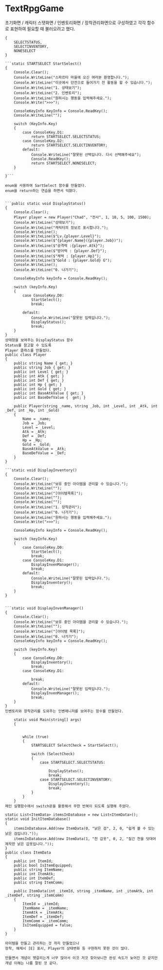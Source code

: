 # TextRpgGame
초기화면 / 캐릭터 스탯화면 / 인벤토리화면 / 장착관리화면으로 구성하였고 각각 함수로 표현하여 필요할 때 불러오려고 했다.

```enum STARTSELECT
{
    SELECTSTATUS,
    SELECTINVENTORY,
    NONESELECT
}

```static STARTSELECT StartSelect()
{
    Console.Clear();
    Console.WriteLine("스파르타 마을에 오신 여러분 환영합니다.");
    Console.WriteLine("이곳에서 던전으로 들어가기 전 활동을 할 수 있습니다.");
    Console.WriteLine("1. 상태보기");
    Console.WriteLine("2. 인벤토리");
    Console.WriteLine("원하시는 행동을 입력해주세요.");
    Console.Write(">>>");

    ConsoleKeyInfo KeyInfo = Console.ReadKey();
    Console.WriteLine("");

    switch (KeyInfo.Key)
    {
        case ConsoleKey.D1:
            return STARTSELECT.SELECTSTATUS;
        case ConsoleKey.D2:
            return STARTSELECT.SELECTINVENTORY;
        default:
            Console.WriteLine("잘못된 선택입니다. 다시 선택해주세요");
            Console.ReadKey();
            return STARTSELECT.NONESELECT;
    }

}```

enum을 사용하여 SartSelect 함수를 만들었다.
enum을 return하는 연습을 하면서 익혔다.


```public static void DisplayStatus()
{
    Console.Clear();
    Player player = new Player("Chad", "전사", 1, 10, 5, 100, 1500);
    Console.WriteLine("상태보기");
    Console.WriteLine("캐릭터의 정보르 표시합니다.");
    Console.WriteLine();
    Console.WriteLine($"Lv.{player.Level}");
    Console.WriteLine($"{player.Name}({player.Job})");
    Console.WriteLine($"공격력 :{player.Atk}");
    Console.WriteLine($"방어력 : {player.Def}");
    Console.WriteLine($"체력 : {player.Hp}");
    Console.WriteLine($"Gold : {player.Gold} G");
    Console.WriteLine();
    Console.WriteLine("0. 나가기");

    ConsoleKeyInfo keyInfo = Console.ReadKey();

    switch (keyInfo.Key)
    {
        case ConsoleKey.D0:
            StartSelect();
            break;

        default:
            Console.WriteLine("잘못된 입력입니다.");
            DisplayStatus();
            break;
    }
}
상태창을 보여주는 DisplayStatus 함수
Status를 참고할 수 있도록
Player 클래스를 만들었다.
public class Player
{
    public string Name { get; }
    public string Job { get; }
    public int Level { get; }
    public int Atk { get; }
    public int Def { get; }
    public int Hp { get; }
    public int Gold { get; }
    public int BaseAtkValue { get; }
    public int BaseDefValue {  get; }

    public Player(string _name, string _Job, int _Level, int _Atk, int _Def, int _Hp, int _Gold)
    {
        Name = _name;
        Job = _Job;
        Level = _Level;
        Atk = _Atk;
        Def = _Def;
        Hp = _Hp;
        Gold = _Gold;
        BaseAtkValue = _Atk;
        BaseDefValue = _Def;
    }
}

```static void DisplayInventory()
{
    Console.Clear();
    Console.WriteLine("보유 중인 아이템을 관리할 수 있습니다.");
    Console.WriteLine("");
    Console.WriteLine("[아이템목록]");
    Console.WriteLine("");
    Console.WriteLine("");
    Console.WriteLine("1. 장착관리");
    Console.WriteLine("0. 나가기");
    Console.WriteLine("원하시는 행동을 입력해주세요.");
    Console.Write(">>>");

    ConsoleKeyInfo keyInfo = Console.ReadKey();

    switch (keyInfo.Key)
    {
        case ConsoleKey.D0:
            StartSelect();
            break;
        case ConsoleKey.D1:
            DisplayInvenManager();
            break;
        default:
            Console.WriteLine("잘못된 입력입니다.");
            DisplayInventory();
            break;
    }
}


```static void DisplayInvenManager()
{
    Console.Clear();
    Console.WriteLine("보유 중인 아이템을 관리할 수 있습니다.");
    Console.WriteLine("");
    Console.WriteLine("[아이템 목록]");
    Console.WriteLine("0. 나가기");
    ConsoleKeyInfo keyInfo = Console.ReadKey();

    switch (keyInfo.Key)
    {
        case ConsoleKey.D0:
            DisplayInventory();
            break;
        case ConsoleKey.D1:

            break;
        default:
            Console.WriteLine("잘못된 입력입니다.");
            DisplayInvenManager();
            break;
    }
}
인벤토리와 장착관리를 도와주는 인벤매니저를 보여주는 함수를 만들었다.

    static void Main(string[] args)
    {


        while (true)
        {
            STARTSELECT SelectCheck = StartSelect();

            switch (SelectCheck)
            {
                case STARTSELECT.SELECTSTATUS:

                    DisplayStatus();
                    break;
                case STARTSELECT.SELECTINVENTORY:
                    DisplayInventory();
                    break;
            }
        }
    }
메인 실행함수에서 switch문을 활용해서 무한 반복이 되도록 실행해 주었다.

static List<ItemData> itemsInDatabase = new List<ItemData>();
static void InitItemDatabase()
{
    itemsInDatabase.Add(new ItemData(0, "낡은 검", 2, 0, "쉽게 볼 수 있는 낡은 검입니다."));
    itemsInDatabase.Add(new ItemData(1, "천 갑옷", 0, 2, "질긴 천을 덧대어 제작한 낡은 갑옷입니다."));
}
public class ItemData
{
    public int ItemId;
    public bool IsItemEquipped;
    public string ItemName;
    public int ItemAtk;
    public int ItemDef;
    public string ItemComm;

    public ItemData(int _itemId, string _itemName, int _itemAtk, int _itemDef, string _itemComm)
    {
        ItemId = _itemId;
        ItemName = _itemName;
        ItemAtk = _itemAtk;
        ItemDef = _itemDef;
        ItemComm = _itemComm;
        IsItemEquipped = false;
    }
}

아이템을 만들고 관리하는 것 까지 만들었으나
장착, 해제시 [E] 표시, Player의 상태변화 등 구현하지 못한 것이 많다.

만들면서 개념이 헷갈리는게 너무 많아서 이것 저것 찾아보니깐 완성 속도가 늦어진 것 같지만
개념 이해는 나름 잘된 것 같다.





